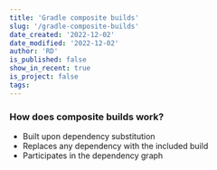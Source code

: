 ```yaml
---
title: 'Gradle composite builds'
slug: '/gradle-composite-builds'
date_created: '2022-12-02'
date_modified: '2022-12-02'
author: 'RD'
is_published: false
show_in_recent: true
is_project: false
tags: 
---
```


### How does composite builds work?
- Built upon dependency substitution
- Replaces any dependency with the included build
- Participates in the dependency graph